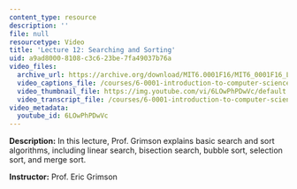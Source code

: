 ```yaml
---
content_type: resource
description: ''
file: null
resourcetype: Video
title: 'Lecture 12: Searching and Sorting'
uid: a9ad8000-8108-c3c6-23be-7fa49037b76a
video_files:
  archive_url: https://archive.org/download/MIT6.0001F16/MIT6_0001F16_Lecture_12_300k.mp4
  video_captions_file: /courses/6-0001-introduction-to-computer-science-and-programming-in-python-fall-2016/42d52f1c18495cef94a343364b38c7aa_6LOwPhPDwVc.vtt
  video_thumbnail_file: https://img.youtube.com/vi/6LOwPhPDwVc/default.jpg
  video_transcript_file: /courses/6-0001-introduction-to-computer-science-and-programming-in-python-fall-2016/1d65ba61fcc2bd84c648e07109f620c1_6LOwPhPDwVc.pdf
video_metadata:
  youtube_id: 6LOwPhPDwVc
---
```


**Description:** In this lecture, Prof. Grimson explains basic search and sort algorithms, including linear search, bisection search, bubble sort, selection sort, and merge sort.

**Instructor:** Prof. Eric Grimson